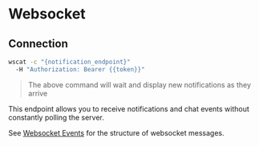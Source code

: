 # Websocket

## Connection

```bash
wscat -c "{notification_endpoint}"
  -H "Authorization: Bearer {{token}}"
```

> The above command will wait and display new notifications as they arrive

This endpoint allows you to receive notifications and chat events without constantly polling the server.

See [Websocket Events](#websocket-events) for the structure of websocket messages.
